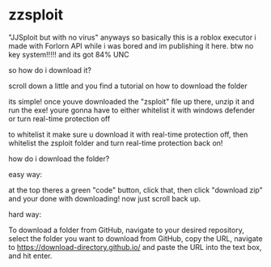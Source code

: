 # zzsploit
"JJSploit but with no virus" anyways so basically this is a roblox executor i made with Forlorn API while i was bored and im publishing it here. btw no key system!!!!! and its got 84% UNC







so how do i download it?

scroll down a little and you find a tutorial on how to download the folder

its simple! once youve downloaded the "zsploit" file up there, unzip it and run the exe!
youre gonna have to either whitelist it with windows defender or turn real-time protection off

to whitelist it make sure u download it with real-time protection off, then whitelist the zsploit folder and turn real-time protection back on!


how do i download the folder?

easy way:

at the top theres a green "code" button, click that, then click "download zip" and your done with downloading! now just scroll back up.

hard way:

To download a folder from GitHub, navigate to your desired repository, select the folder you want to download from GitHub,
copy the URL, navigate to https://download-directory.github.io/ and paste the URL into the text box, and hit enter.
